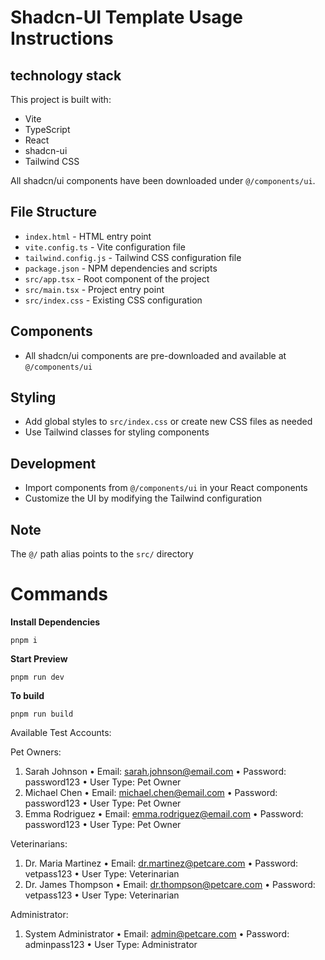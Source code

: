 # Shadcn-UI Template Usage Instructions

## technology stack

This project is built with:

-   Vite
-   TypeScript
-   React
-   shadcn-ui
-   Tailwind CSS

All shadcn/ui components have been downloaded under `@/components/ui`.

## File Structure

-   `index.html` - HTML entry point
-   `vite.config.ts` - Vite configuration file
-   `tailwind.config.js` - Tailwind CSS configuration file
-   `package.json` - NPM dependencies and scripts
-   `src/app.tsx` - Root component of the project
-   `src/main.tsx` - Project entry point
-   `src/index.css` - Existing CSS configuration

## Components

-   All shadcn/ui components are pre-downloaded and available at `@/components/ui`

## Styling

-   Add global styles to `src/index.css` or create new CSS files as needed
-   Use Tailwind classes for styling components

## Development

-   Import components from `@/components/ui` in your React components
-   Customize the UI by modifying the Tailwind configuration

## Note

The `@/` path alias points to the `src/` directory

# Commands

**Install Dependencies**

```shell
pnpm i
```

**Start Preview**

```shell
pnpm run dev
```

**To build**

```shell
pnpm run build
```

Available Test Accounts:

Pet Owners:

1. Sarah Johnson
   • Email: sarah.johnson@email.com
   • Password: password123
   • User Type: Pet Owner
2. Michael Chen
   • Email: michael.chen@email.com
   • Password: password123
   • User Type: Pet Owner
3. Emma Rodriguez
   • Email: emma.rodriguez@email.com
   • Password: password123
   • User Type: Pet Owner

Veterinarians:

1. Dr. Maria Martinez
   • Email: dr.martinez@petcare.com
   • Password: vetpass123
   • User Type: Veterinarian
2. Dr. James Thompson
   • Email: dr.thompson@petcare.com
   • Password: vetpass123
   • User Type: Veterinarian

Administrator:

1. System Administrator
   • Email: admin@petcare.com
   • Password: adminpass123
   • User Type: Administrator

